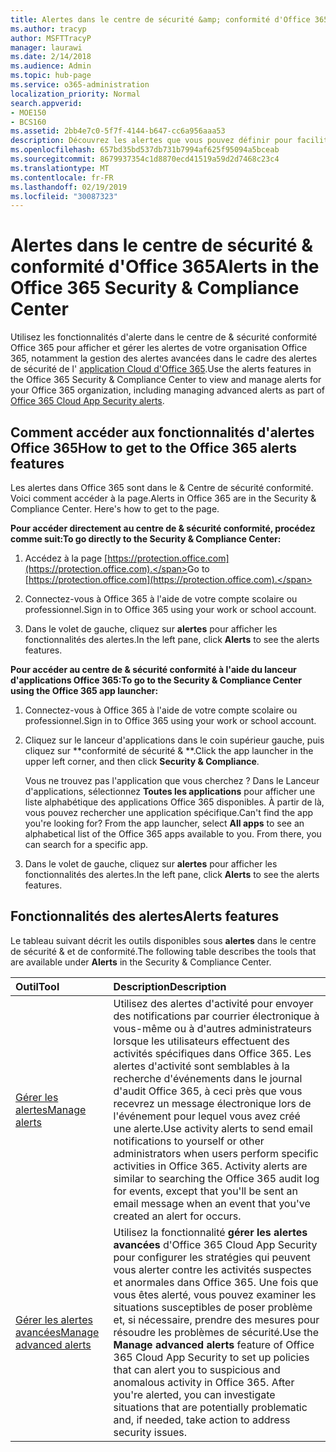 ```yaml
---
title: Alertes dans le centre de sécurité &amp; conformité d'Office 365
ms.author: tracyp
author: MSFTTracyP
manager: laurawi
ms.date: 2/14/2018
ms.audience: Admin
ms.topic: hub-page
ms.service: o365-administration
localization_priority: Normal
search.appverid:
- MOE150
- BCS160
ms.assetid: 2bb4e7c0-5f7f-4144-b647-cc6a956aaa53
description: Découvrez les alertes que vous pouvez définir pour faciliter la sécurité dans Office 365.
ms.openlocfilehash: 657bd35bd537db731b7994af625f95094a5bceab
ms.sourcegitcommit: 8679937354c1d8870ecd41519a59d2d7468c23c4
ms.translationtype: MT
ms.contentlocale: fr-FR
ms.lasthandoff: 02/19/2019
ms.locfileid: "30087323"
---
```

# <a name="alerts-in-the-office-365-security-amp-compliance-center"></a><span data-ttu-id="8c32b-103">Alertes dans le centre de sécurité &amp; conformité d'Office 365</span><span class="sxs-lookup"><span data-stu-id="8c32b-103">Alerts in the Office 365 Security &amp; Compliance Center</span></span>

<span data-ttu-id="8c32b-104">Utilisez les fonctionnalités d'alerte dans le centre de &amp; sécurité conformité Office 365 pour afficher et gérer les alertes de votre organisation Office 365, notamment la gestion des alertes avancées dans le cadre des alertes de sécurité de l' [application Cloud d'Office 365](office-365-cas-overview.md).</span><span class="sxs-lookup"><span data-stu-id="8c32b-104">Use the alerts features in the Office 365 Security &amp; Compliance Center to view and manage alerts for your Office 365 organization, including managing advanced alerts as part of [Office 365 Cloud App Security alerts](office-365-cas-overview.md).</span></span>
  
## <a name="how-to-get-to-the-office-365-alerts-features"></a><span data-ttu-id="8c32b-105">Comment accéder aux fonctionnalités d'alertes Office 365</span><span class="sxs-lookup"><span data-stu-id="8c32b-105">How to get to the Office 365 alerts features</span></span>

<span data-ttu-id="8c32b-p101">Les alertes dans Office 365 sont dans le &amp; Centre de sécurité conformité. Voici comment accéder à la page.</span><span class="sxs-lookup"><span data-stu-id="8c32b-p101">Alerts in Office 365 are in the Security &amp; Compliance Center. Here's how to get to the page.</span></span>
  
 <span data-ttu-id="8c32b-108">**Pour accéder directement au centre de &amp; sécurité conformité, procédez comme suit:**</span><span class="sxs-lookup"><span data-stu-id="8c32b-108">**To go directly to the Security &amp; Compliance Center:**</span></span>
  
1. <span data-ttu-id="8c32b-109">Accédez à la page [https://protection.office.com](https://protection.office.com).</span><span class="sxs-lookup"><span data-stu-id="8c32b-109">Go to [https://protection.office.com](https://protection.office.com).</span></span>
    
2. <span data-ttu-id="8c32b-110">Connectez-vous à Office 365 à l'aide de votre compte scolaire ou professionnel.</span><span class="sxs-lookup"><span data-stu-id="8c32b-110">Sign in to Office 365 using your work or school account.</span></span> 
    
3. <span data-ttu-id="8c32b-111">Dans le volet de gauche, cliquez sur **alertes** pour afficher les fonctionnalités des alertes.</span><span class="sxs-lookup"><span data-stu-id="8c32b-111">In the left pane, click **Alerts** to see the alerts features.</span></span> 
    
 <span data-ttu-id="8c32b-112">**Pour accéder au centre de &amp; sécurité conformité à l'aide du lanceur d'applications Office 365:**</span><span class="sxs-lookup"><span data-stu-id="8c32b-112">**To go to the Security &amp; Compliance Center using the Office 365 app launcher:**</span></span>
  
1. <span data-ttu-id="8c32b-113">Connectez-vous à Office 365 à l'aide de votre compte scolaire ou professionnel.</span><span class="sxs-lookup"><span data-stu-id="8c32b-113">Sign in to Office 365 using your work or school account.</span></span> 
    
2. <span data-ttu-id="8c32b-114">Cliquez sur le lanceur d'applications dans le coin supérieur gauche, puis cliquez sur \*\*conformité de sécurité &amp; \*\*.</span><span class="sxs-lookup"><span data-stu-id="8c32b-114">Click the app launcher  in the upper left corner, and then click **Security &amp; Compliance**.</span></span>
    
    <span data-ttu-id="8c32b-p102">Vous ne trouvez pas l'application que vous cherchez ? Dans le Lanceur d'applications, sélectionnez **Toutes les applications** pour afficher une liste alphabétique des applications Office 365 disponibles. À partir de là, vous pouvez rechercher une application spécifique.</span><span class="sxs-lookup"><span data-stu-id="8c32b-p102">Can't find the app you're looking for? From the app launcher, select **All apps** to see an alphabetical list of the Office 365 apps available to you. From there, you can search for a specific app.</span></span> 
    
3. <span data-ttu-id="8c32b-118">Dans le volet de gauche, cliquez sur **alertes** pour afficher les fonctionnalités des alertes.</span><span class="sxs-lookup"><span data-stu-id="8c32b-118">In the left pane, click **Alerts** to see the alerts features.</span></span> 
    
## <a name="alerts-features"></a><span data-ttu-id="8c32b-119">Fonctionnalités des alertes</span><span class="sxs-lookup"><span data-stu-id="8c32b-119">Alerts features</span></span>

<span data-ttu-id="8c32b-120">Le tableau suivant décrit les outils disponibles sous **alertes** dans le centre de sécurité &amp; et de conformité.</span><span class="sxs-lookup"><span data-stu-id="8c32b-120">The following table describes the tools that are available under **Alerts** in the Security &amp; Compliance Center.</span></span> 
  
|<span data-ttu-id="8c32b-121">**Outil**</span><span class="sxs-lookup"><span data-stu-id="8c32b-121">**Tool**</span></span>|<span data-ttu-id="8c32b-122">**Description**</span><span class="sxs-lookup"><span data-stu-id="8c32b-122">**Description**</span></span>|
|:-----|:-----|
|[<span data-ttu-id="8c32b-123">Gérer les alertes</span><span class="sxs-lookup"><span data-stu-id="8c32b-123">Manage alerts</span></span>](create-activity-alerts.md) <br/> |<span data-ttu-id="8c32b-p103">Utilisez des alertes d'activité pour envoyer des notifications par courrier électronique à vous-même ou à d'autres administrateurs lorsque les utilisateurs effectuent des activités spécifiques dans Office 365. Les alertes d'activité sont semblables à la recherche d'événements dans le journal d'audit Office 365, à ceci près que vous recevrez un message électronique lors de l'événement pour lequel vous avez créé une alerte.</span><span class="sxs-lookup"><span data-stu-id="8c32b-p103">Use activity alerts to send email notifications to yourself or other administrators when users perform specific activities in Office 365. Activity alerts are similar to searching the Office 365 audit log for events, except that you'll be sent an email message when an event that you've created an alert for occurs.</span></span>  <br/> |
|[<span data-ttu-id="8c32b-126">Gérer les alertes avancées</span><span class="sxs-lookup"><span data-stu-id="8c32b-126">Manage advanced alerts </span></span>](office-365-cas-overview.md) <br/> |<span data-ttu-id="8c32b-p104">Utilisez la fonctionnalité **gérer les alertes avancées** d'Office 365 Cloud App Security pour configurer les stratégies qui peuvent vous alerter contre les activités suspectes et anormales dans Office 365. Une fois que vous êtes alerté, vous pouvez examiner les situations susceptibles de poser problème et, si nécessaire, prendre des mesures pour résoudre les problèmes de sécurité.</span><span class="sxs-lookup"><span data-stu-id="8c32b-p104">Use the **Manage advanced alerts** feature of Office 365 Cloud App Security to set up policies that can alert you to suspicious and anomalous activity in Office 365. After you're alerted, you can investigate situations that are potentially problematic and, if needed, take action to address security issues.  </span></span><br/> |
   

